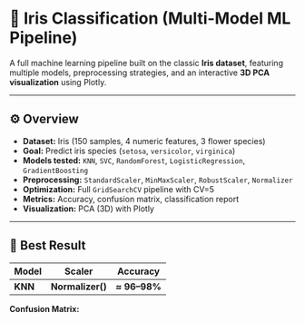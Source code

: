# 🌸 Iris Classification (Multi-Model ML Pipeline)

A full machine learning pipeline built on the classic **Iris dataset**, featuring multiple models, preprocessing strategies, and an interactive **3D PCA visualization** using Plotly.

---

## ⚙️ Overview

- **Dataset:** Iris (150 samples, 4 numeric features, 3 flower species)  
- **Goal:** Predict iris species (`setosa`, `versicolor`, `virginica`)  
- **Models tested:** `KNN`, `SVC`, `RandomForest`, `LogisticRegression`, `GradientBoosting`  
- **Preprocessing:** `StandardScaler`, `MinMaxScaler`, `RobustScaler`, `Normalizer`  
- **Optimization:** Full `GridSearchCV` pipeline with CV=5  
- **Metrics:** Accuracy, confusion matrix, classification report  
- **Visualization:** PCA (3D) with Plotly  

---

## 🧠 Best Result

| Model | Scaler | Accuracy |
|--------|---------|-----------|
| **KNN** | **Normalizer()** | **≈ 96–98%** |

**Confusion Matrix:**
